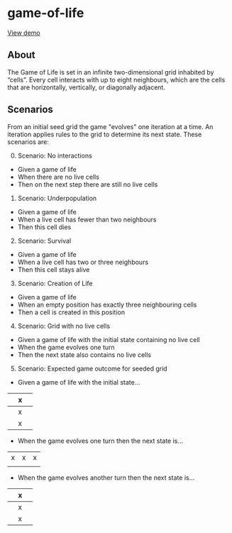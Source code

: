 # game-of-life

[View demo](http://juskiewi.cz/projects/game-of-life/)

## About

The Game of Life is set in an infinite two-dimensional grid inhabited by “cells”. Every cell interacts with up to eight neighbours, which are the cells that are horizontally, vertically, or diagonally adjacent.

## Scenarios

From an initial seed grid the game "evolves" one iteration at a time. An iteration applies rules to the grid to determine its next state. These scenarios are:

0. Scenario: No interactions 
- Given a game of life 
- When there are no live cells
- Then on the next step there are still no live cells

1. Scenario: Underpopulation
- Given a game of life 
- When a live cell has fewer than two neighbours
- Then this cell dies

2. Scenario: Survival
- Given a game of life 
- When a live cell has two or three neighbours 
- Then this cell stays alive

3. Scenario: Creation of Life
- Given a game of life 
- When an empty position has exactly three neighbouring cells 
- Then a cell is created in this position

4. Scenario: Grid with no live cells 
- Given a game of life with the initial state containing no live cell
- When the game evolves one turn 
- Then the next state also contains no live cells

5. Scenario: Expected game outcome for seeded grid
- Given a game of life with the initial state…

|   |x|   |
|---|---|---|
|   |x|   |
|   |x|   |



- When the game evolves one turn  then the next state is…

|   |   |   |
|---|---|---|
|x|x|x|
|   |   |   |

- When the game evolves another turn  then the next state is…

|   |x|   |
|---|---|---|
|   |x|   |
|   |x|   |















